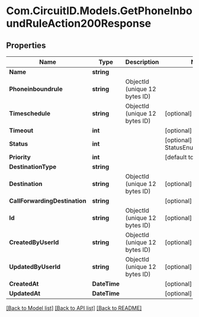 
# Com.CircuitID.Models.GetPhoneInboundRuleAction200Response

## Properties

Name | Type | Description | Notes
------------ | ------------- | ------------- | -------------
**Name** | **string** |  | 
**Phoneinboundrule** | **string** | ObjectId (unique 12 bytes ID) | 
**Timeschedule** | **string** | ObjectId (unique 12 bytes ID) | [optional] 
**Timeout** | **int** |  | [optional] 
**Status** | **int** |  | [optional] [default to StatusEnum.NUMBER_1]
**Priority** | **int** |  | [default to 1]
**DestinationType** | **string** |  | 
**Destination** | **string** | ObjectId (unique 12 bytes ID) | [optional] 
**CallForwardingDestination** | **string** |  | [optional] 
**Id** | **string** | ObjectId (unique 12 bytes ID) | [optional] 
**CreatedByUserId** | **string** | ObjectId (unique 12 bytes ID) | [optional] 
**UpdatedByUserId** | **string** | ObjectId (unique 12 bytes ID) | [optional] 
**CreatedAt** | **DateTime** |  | [optional] 
**UpdatedAt** | **DateTime** |  | [optional] 

[[Back to Model list]](../README.md#documentation-for-models)
[[Back to API list]](../README.md#documentation-for-api-endpoints)
[[Back to README]](../README.md)

